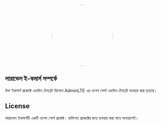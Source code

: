 <p align="center"><a href="https://github.com/md-sharfuzzaman/" target="_blank"><img src="https://avatars2.githubusercontent.com/u/47491930?s=460&u=72a33829d62fbd1f4ca74290a3ce26aea24c2687&v" height="auto" width="200" style=" color:red; border-radius: 50%"></a></p>

<p align="center">


## লারাভেল ই-কমার্স সম্পর্কে 

উক্ত ইকমার্স প্রজেক্টে এডমিন টেমপ্লেট হিসেবে AdminLTE এর ওপেন সোর্স এডমিন টেমপ্লেট ব্যবহার করা হয়েছে। 


## License

লারাভেল ইকমার্সটি একটি ওপেন সোর্স প্রজেক্ট। ব্যক্তিগত প্রজেক্টের জন্য ব্যবহার করা যাবে অনায়াসেই। 

